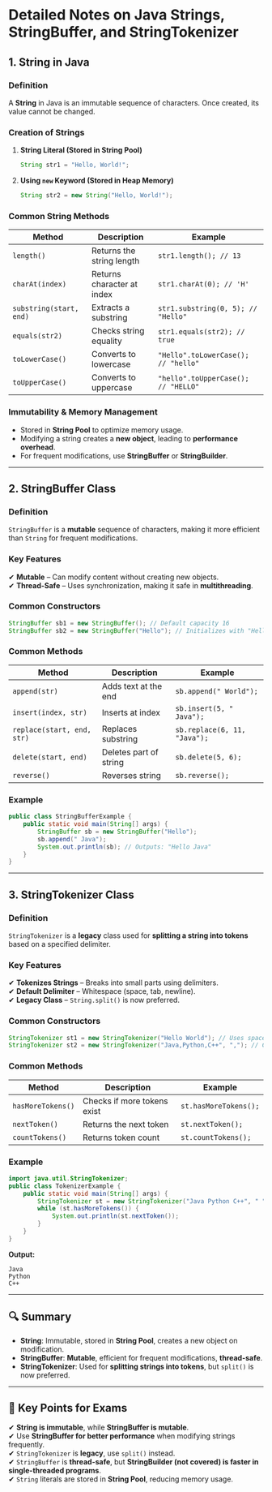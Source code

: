 # **Detailed Notes on Java Strings, StringBuffer, and StringTokenizer**  

## **1. String in Java**  

### **Definition**  
A **String** in Java is an immutable sequence of characters. Once created, its value cannot be changed.  

### **Creation of Strings**  
1. **String Literal (Stored in String Pool)**  
   ```java
   String str1 = "Hello, World!";
   ```
2. **Using `new` Keyword (Stored in Heap Memory)**  
   ```java
   String str2 = new String("Hello, World!");
   ```

### **Common String Methods**  
| Method | Description | Example |
|--------|------------|---------|
| `length()` | Returns the string length | `str1.length(); // 13` |
| `charAt(index)` | Returns character at index | `str1.charAt(0); // 'H'` |
| `substring(start, end)` | Extracts a substring | `str1.substring(0, 5); // "Hello"` |
| `equals(str2)` | Checks string equality | `str1.equals(str2); // true` |
| `toLowerCase()` | Converts to lowercase | `"Hello".toLowerCase(); // "hello"` |
| `toUpperCase()` | Converts to uppercase | `"hello".toUpperCase(); // "HELLO"` |

### **Immutability & Memory Management**  
- Stored in **String Pool** to optimize memory usage.  
- Modifying a string creates a **new object**, leading to **performance overhead**.  
- For frequent modifications, use **StringBuffer** or **StringBuilder**.

---

## **2. StringBuffer Class**  

### **Definition**  
`StringBuffer` is a **mutable** sequence of characters, making it more efficient than `String` for frequent modifications.  

### **Key Features**  
✔ **Mutable** – Can modify content without creating new objects.  
✔ **Thread-Safe** – Uses synchronization, making it safe in **multithreading**.  

### **Common Constructors**  
```java
StringBuffer sb1 = new StringBuffer(); // Default capacity 16  
StringBuffer sb2 = new StringBuffer("Hello"); // Initializes with "Hello"  
```

### **Common Methods**  
| Method | Description | Example |
|--------|------------|---------|
| `append(str)` | Adds text at the end | `sb.append(" World");` |
| `insert(index, str)` | Inserts at index | `sb.insert(5, " Java");` |
| `replace(start, end, str)` | Replaces substring | `sb.replace(6, 11, "Java");` |
| `delete(start, end)` | Deletes part of string | `sb.delete(5, 6);` |
| `reverse()` | Reverses string | `sb.reverse();` |

### **Example**
```java
public class StringBufferExample {
    public static void main(String[] args) {
        StringBuffer sb = new StringBuffer("Hello");
        sb.append(" Java");
        System.out.println(sb); // Outputs: "Hello Java"
    }
}
```

---

## **3. StringTokenizer Class**  

### **Definition**  
`StringTokenizer` is a **legacy** class used for **splitting a string into tokens** based on a specified delimiter.  

### **Key Features**  
✔ **Tokenizes Strings** – Breaks into small parts using delimiters.  
✔ **Default Delimiter** – Whitespace (space, tab, newline).  
✔ **Legacy Class** – `String.split()` is now preferred.

### **Common Constructors**  
```java
StringTokenizer st1 = new StringTokenizer("Hello World"); // Uses space as delimiter
StringTokenizer st2 = new StringTokenizer("Java,Python,C++", ","); // Custom delimiter
```

### **Common Methods**  
| Method | Description | Example |
|--------|------------|---------|
| `hasMoreTokens()` | Checks if more tokens exist | `st.hasMoreTokens();` |
| `nextToken()` | Returns the next token | `st.nextToken();` |
| `countTokens()` | Returns token count | `st.countTokens();` |

### **Example**
```java
import java.util.StringTokenizer;
public class TokenizerExample {
    public static void main(String[] args) {
        StringTokenizer st = new StringTokenizer("Java Python C++", " ");
        while (st.hasMoreTokens()) {
            System.out.println(st.nextToken());
        }
    }
}
```
**Output:**  
```
Java  
Python  
C++  
```

---

## **🔍 Summary**  
- **String**: Immutable, stored in **String Pool**, creates a new object on modification.  
- **StringBuffer**: **Mutable**, efficient for frequent modifications, **thread-safe**.  
- **StringTokenizer**: Used for **splitting strings into tokens**, but `split()` is now preferred.  

---

## **📌 Key Points for Exams**  
✔ **String is immutable**, while **StringBuffer is mutable**.  
✔ Use **StringBuffer for better performance** when modifying strings frequently.  
✔ `StringTokenizer` is **legacy**, use `split()` instead.  
✔ `StringBuffer` is **thread-safe**, but **StringBuilder (not covered) is faster in single-threaded programs**.  
✔ `String` literals are stored in **String Pool**, reducing memory usage.